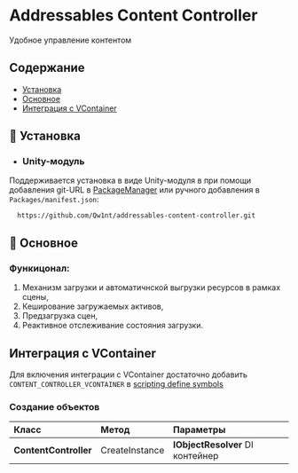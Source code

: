 # Addressables Content Controller
Удобное управление контентом

## Содержание 
* [Установка](#установка-)
* [Основное](#основное)
* [Интеграция с VContainer](#интеграция-с-vcontainer)

## 📖 Установка 

* ### Unity-модуль
Поддерживается установка в виде Unity-модуля в при помощи добавления git-URL в [PackageManager](https://docs.unity3d.com/2023.2/Documentation/Manual/upm-ui-giturl.html) или ручного добавления в ``Packages/manifest.json``:

```
  https://github.com/Qw1nt/addressables-content-controller.git
```


## 📖 Основное

### Функицонал:
1) Механизм загрузки и автоматичнской выгрузки ресурсов в рамках сцены,
2) Кеширование загружаемых активов,
3) Предзагрузка сцен,
4) Реактивное отслеживание состояния загрузки.


## Интеграция с VContainer

Для включения интеграции с VContainer достаточно добавить ``CONTENT_CONTROLLER_VCONTAINER`` в [scripting define symbols](https://docs.unity3d.com/Manual/CustomScriptingSymbols.html)

### Создание объектов

| Класс                 | Метод          | Параметры                        |
|:----------------------|:---------------|:---------------------------------|
| **ContentController** | CreateInstance | **IObjectResolver** DI контейнер |

